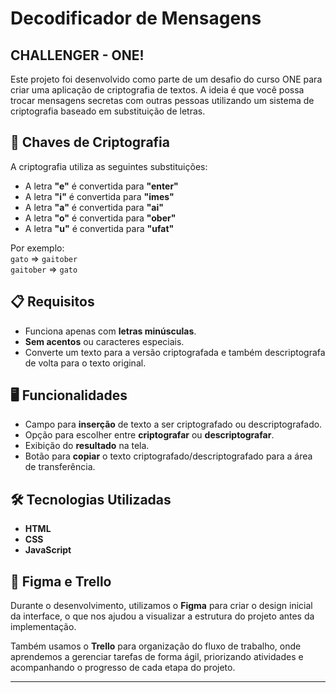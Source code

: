 # Decodificador de Mensagens

## CHALLENGER -  ONE!

Este projeto foi desenvolvido como parte de um desafio do curso ONE para criar uma aplicação de criptografia de textos. A ideia é que você possa trocar mensagens secretas com outras pessoas utilizando um sistema de criptografia baseado em substituição de letras.

## 🔑 Chaves de Criptografia

A criptografia utiliza as seguintes substituições:

- A letra **"e"** é convertida para **"enter"**
- A letra **"i"** é convertida para **"imes"**
- A letra **"a"** é convertida para **"ai"**
- A letra **"o"** é convertida para **"ober"**
- A letra **"u"** é convertida para **"ufat"**

Por exemplo:  
`gato` => `gaitober`  
`gaitober` => `gato`

## 📋 Requisitos

- Funciona apenas com **letras minúsculas**.
- **Sem acentos** ou caracteres especiais.
- Converte um texto para a versão criptografada e também descriptografa de volta para o texto original.

## 🖥️ Funcionalidades

- Campo para **inserção** de texto a ser criptografado ou descriptografado.
- Opção para escolher entre **criptografar** ou **descriptografar**.
- Exibição do **resultado** na tela.
- Botão para **copiar** o texto criptografado/descriptografado para a área de transferência.

## 🛠️ Tecnologias Utilizadas

- **HTML**
- **CSS**
- **JavaScript**

## 🎨 Figma e Trello

Durante o desenvolvimento, utilizamos o **Figma** para criar o design inicial da interface, o que nos ajudou a visualizar a estrutura do projeto antes da implementação.

Também usamos o **Trello** para organização do fluxo de trabalho, onde aprendemos a gerenciar tarefas de forma ágil, priorizando atividades e acompanhando o progresso de cada etapa do projeto.

---

